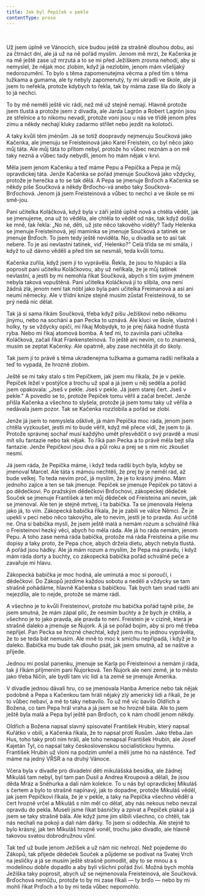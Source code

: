```yaml
---
title: Jak byl Pepíček v pekle
contentType: prose
---
```


 

Už jsem úplně ve Vánocích, sice budou ještě za strašně dlouhou dobu, asi za čtrnáct dní, ale já už na ně pořád myslím. Jenom mě mrzí, že Kačenka je na mě ještě zase už mrzutá a to se mi před Ježíškem zrovna nehodí, aby si nemyslel, že nějak moc zlobím, když já nezlobím, jenom mám všelijaký nedorozumění. To bylo s těma zapomenutejma věcma a před tím s těma tužkama a gumama, ale ty nebyly zapomenutý, ty mi ukradli ve škole, ale já jsem to neřekla, protože kdybych to řekla, tak by máma zase šla do školy a to já nechci.

To by mě neměli ještě víc rádi, než mě už stejně nemají. Hlavně protože jsem tlustá a protože jsem z divadla, ale Jarda Lagrón a Robert Lagrón jsou ze střelnice a to nikomu nevadí, protože voni jsou u nás ve třídě jenom přes zimu a někdy nechají kluky zadarmo střílet nebo jezdit na kolotoči.

A taky kvůli těm jménům. Já se totiž doopravdy nejmenuju Součková jako Kačenka, ale jmenuju se Freisteinová jako Karel Freistein, co byl něco jako můj táta. Ale můj táta to přitom nebyl, protože ho vůbec neznám a on mě taky nezná a vůbec tady nebydlí, jenom ho mám nějak v krvi.

Měla jsem jenom Kačenku a teď máme Pepu a Pepíčka a Pepa je můj opravdickej táta. Jenže Kačenka se pořád jmenuje Součková jako vždycky, protože je herečka a to se tak dělá. A Pepa se jmenuje Brďoch a Kačenka se někdy píše Součková a někdy Brďocho-vá anebo taky Součková-Brďochová. Jenom já jsem Freisteinová a vůbec to nechci a ve škole se mi smě-jou.

Pani učitelka Koláčková, když byla v září ještě úplně nová a chtěla vědět, jak se jmenujeme, ona už to věděla, ale chtěla to vědět od nás, tak když došla ke mně, tak řekla: „No né, děti, už jste něco takového viděly? Tady Helenka se jmenuje Freisteinová, její maminka se jmenuje Součková a tatínek se jmenuje Brďoch. To jsem tedy ještě neviděla. No, u divadla se to asi tak nebere. To je asi nevlastní tatínek, viď, Helenko?" Celá třída se mi smála, i když to už dávno věděli a před tím se nesmáli, teda kvůli tomu.

Kačenka zuřila, když jsem jí to vyprávěla. Řekla, že jsou to hlupáci a šla poprosit pani učitelku Koláčkovou, aby už neříkala, že je můj tatínek nevlastní, a jestli by mi nemohla říkat Součková, abych s tím svým jménem nebyla taková vopuštěná. Pani učitelka Koláčková jí to slíbila, ona není žádná zlá, jenom není tak nóbl jako byla pani učitelka Freimanová a asi ani neumí německy. Ale v třídní knize stejně musím zůstat Freisteinová, to se prý nedá nic dělat.

Tak já si sama říkám Součková, třeba když píšu Ježíškovi nebo někomu jinýmu, nebo na sochání a pan Pecka to uznává. Ale kluci ve škole, vlastně i holky, ty se vždycky opičí, mi říkaj Mobydyk, to je prej ňáká hodně tlustá ryba. Nebo mi říkaj atomová bomba. A teď mi, to zavinila pani učitelka Koláčková, začali říkat Frankensteinová. To ještě ani nevím, co to znamená, musím se zeptat Kačenky. Ale opatrně, aby zase nechtěla jít do školy.

Tak jsem jí to právě s těma ukradenejma tužkama a gumama radši neřikala a teď to vypadá, že hrozně zlobim.

Ještě se mi taky stalo s tím Pepíčkem, jak jsem mu říkala, že je v pekle. Pepíček ležel v postýlce a trochu už spal a já jsem u něj seděla a pořád jsem opakovala: „Jseš v pekle. Jseš v pekle. Já jsem starej čert. Jseš v pekle." A povedlo se to, protože Pepíček tomu věřil a začal brečet. Jenže přišla Kačenka a všechno to slyšela, protože já jsem tomu taky už věřila a nedávala jsem pozor. Tak se Kačenka rozzlobila a pořád se zlobí.

Jenže já jsem to nemyslela ošklivě, já mám Pepíčka moc ráda, jenom jsem chtěla vyzkoušet, jestli mi to bude věřit, když mě přece vidí, že jsem to já. Protože správnej sochař musí každýho umět přesvědčit o svý pravdě a musí mít sílu fantazie nebo tak nějak. To říká pan Pecka a to právě měla bejt síla fantazie. Jenže Pepíčkovi jsou dva a půl roku a prej se s ním nic zkoušet nesmí.

Já jsem ráda, že Pepíčka máme, i když teda radši bych byla, kdyby se jmenoval Marcel. Ale táta s mámou nechtěli, že prej by je neměl rád, až bude velkej. To teda nevím proč, já myslím, že je to krásný jméno. Mám jednoho zajíce a ten se tak jmenuje. Pepíček se jmenuje Pepíček po tátovi a po dědečkovi. Po pražským dědečkovi Brďochovi, zákopeckej dědeček Souček se jmenuje František a ten můj dědeček od Freisteina ani nevím, jak se jmenoval. Ale ten je stejně mrtvej, i ta babička. Ta se jmenovala Helena jako já, to vím. Zákopecká babička říkala, že je zabili ve válce Němci. Že je upekli v peci nebo něco takovýho, ale to nevím, jestli je to pravda. Asi určitě ne. Ona si babička myslí, že jsem ještě malá a nemám rozum a schválně říká o Freisteinovi hezký věci, abych ho měla ráda. Ale já ho ráda nemám, jenom Pepu. A toho zase nemá ráda babička, protože má ráda Freisteina a píše mu dopisy a taky proto, že Pepa chce, abych držela dietu, abych nebyla tlustá. A pořád jsou hádky. Ale já mám rozum a myslím, že Pepa má pravdu, i když mám ráda dorty a buchty, co zákopecká babička pořád schválně peče a zavařuje mi hlavu.

Zákopecká babička je moc hodná, ale uminutá a moc si poroučí, i dědečkovi. Do Zákopů jezdíme každou sobotu a neděli a vždycky se tam strašně pohádáme, hlavně Kačenka s babičkou. Tak bych tam snad radši ani nejezdila, ale to nejde, protože se máme rádi.

A všechno je to kvůli Freisteinovi, protože mu babička pořád tajně píše, že jsem smutná, že mám zápal plic, že nesmím buchty a že bych je chtěla, a všechno je to jako pravda, ale pravda to není. Freistein je v cizině, která je strašně daleko a jmenuje se Ňujork. A já se pořád bojím, aby si pro mě třeba nepřijel. Pan Pecka se hrozně chechtal, když jsem mu to jednou vyprávěla, že to se teda bát nemusím. Ale mně to moc k smíchu nepřipadá, i když je to daleko. Babička mu bude tak dlouho psát, jak jsem smutná, až se naštve a přijede.

Jednou mi poslal panenku, jmenuje se Karla po Freisteinovi a nemám ji ráda, tak jí říkám příjmením pani Ňujorková. Ten Ňujork ale není země, je to město jako třeba Ničín, ale bydlí tam víc lidí a ta země se jmenuje Amerika.

V divadle jednou dávali hru, co se jmenovala Hanba Americe nebo tak nějak podobně a Pepa s Kačenkou tam hráli nějaký zlý americký lidi a říkali, že je to vůbec nebaví, a mě to taky nebavilo. To už mě víc bavilo Oldřich a Božena, co tam Pepa hrál vraha a já jsem se ho hrozně bála. Ale to jsem ještě byla malá a Pepa byl ještě pan Brďoch, co k nám chodil jenom někdy.

Oldřich a Božena napsal slavný spisovatel František Hrubín, který napsal Kuřátko v obilí, a Kačenka říkala, že to napsal proti Rusům. Jako třeba Jan Hus, toho taky proti nim hráli, ale toho nenapsal František Hrubín, ale Josef Kajetán Tyl, co napsal taky československou socialistickou hymnu. František Hrubín už vloni na podzim umřel a měli jsme ho na nástěnce. Teď máme na jedný VŘSR a na druhý Vánoce.

Včera byla v divadle pro divadelní děti mikulášská besídka, ale žádnej Mikuláš tam nebyl, byl tam pan Dusil a Andrea Kroupová a dělali, že jsou děda Mráz a Sněhurka a dali nám kolekce. To u nás byl opravdickej Mikuláš s čertem a bylo to strašně napínavý, jak to dopadne, protože Mikuláš věděl, jak jsem Pepíčkovi říkala, že je v pekle, a taky na Pepíčka všechno věděl a čert hrozně vrčel a Mikuláš s ním měl co dělat, aby nás nekous nebo nevzal opravdu do pekla. Museli jsme říkat básničky a zpívat a Pepíček plakal a já jsem se taky strašně bála. Ale když jsme jim slíbili všechno, co chtěli, tak nás nechali na pokoji a dali nám dárky. To jsem si oddechla. Ale stejně to bylo krásný, jak ten Mikuláš hrozně voněl, trochu jako divadlo, ale hlavně takovou svatou dobrodružnou vůní.

Tak teď už bude jenom Ježíšek a už nám nic nehrozí. Než pojedeme do Zákopů, tak přijede dědeček Souček a půjdeme se podívat na Svatej Vrch na jesličky a já se musím ještě strašně pomodlit, aby to se mnou a s modelínou dobře dopadlo a aby byli všichni pořád živí. Možná bych mohla Ježíška taky poprosit, abych už se nejmenovala Freisteinová, ale Součková. Brďochová nemůžu, protože to by mi zase říkali — ty brďo — nebo by mi mohli říkat Prďoch a to by mi teda vůbec nepomohlo.
